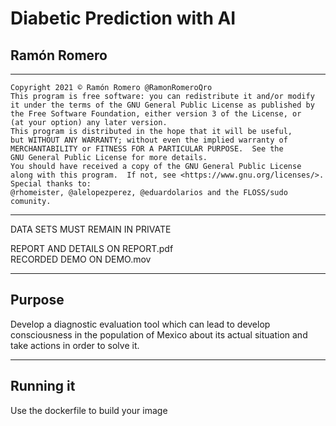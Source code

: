 # Diabetic Prediction with AI
## Ramón Romero

-----

    Copyright 2021 © Ramón Romero @RamonRomeroQro
    This program is free software: you can redistribute it and/or modify
    it under the terms of the GNU General Public License as published by
    the Free Software Foundation, either version 3 of the License, or
    (at your option) any later version.
    This program is distributed in the hope that it will be useful,
    but WITHOUT ANY WARRANTY; without even the implied warranty of
    MERCHANTABILITY or FITNESS FOR A PARTICULAR PURPOSE.  See the
    GNU General Public License for more details.
    You should have received a copy of the GNU General Public License
    along with this program.  If not, see <https://www.gnu.org/licenses/>.
    Special thanks to: 
    @rhomeister, @alelopezperez, @eduardolarios and the FLOSS/sudo comunity.
    

-------
DATA SETS MUST REMAIN IN PRIVATE

REPORT AND DETAILS ON REPORT.pdf<br>
RECORDED DEMO ON  DEMO.mov

-----

## Purpose

Develop a diagnostic evaluation tool which can lead to develop consciousness
in the population of Mexico about its actual situation and take actions in order to solve it.


-----

## Running it

Use the dockerfile to build your image

    


